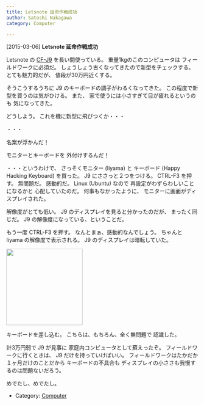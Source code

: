 ```yaml
---
title: Letsnote 延命作戦成功
author: Satoshi Nakagawa
category: Computer

---
```


[2015-03-06] **Letsnote 延命作戦成功** 

 Letsnote の [CF-J9](http://ctlg.panasonic.com/jp/pc/note/CF-J9LY1AHR_spec.html) を長い間使っている。
重量1kgのこのコンピュータは
フィールドワークに必須だ。
しょうしょう古くなってきたので新型をチェックする。
とても魅力的だが、
値段が30万円近くする。

 そうこうするうちに
J9 のキーボードの調子がわるくなってきた。
この程度で新型を買うのは気がひける。
また、
家で使うには小さすぎて目が疲れるというのも
気になってきた。

 どうしよう。
これを機に新型に飛びつくか・・・

 ・・・

 名案が浮かんだ！

<!--more-->

 モニターとキーボードを
外付けするんだ！

 ・・・というわけで、
さっそくモニター (Iiyama) と
キーボード (Happy Hacking Keyboard) を買った。
J9 にささっと２つをつける。
CTRL-F3 を押す。
無問題だ。
感動的だ。
Linux (Ubuntu) なので
再設定がわずらわしいことになるかと
心配していたのだ。
何事もなかったように、
モニターに画面がディスプレイされた。

 解像度がとても低い。
J9 のディスプレイを見ると分かったのだが、
まったく同じだ。
J9 の解像度になっている、ということだ。

 もう一度 CTRL-F3 を押す。
なんとまぁ、感動的なんでしょう。
ちゃんと Iiyama の解像度で表示される。
J9 のディスプレイは暗転していた。

<a href="pict/2015-03-06-display.jpg">
<img src="pict/2015-03-06-display.jpg" alt="" width="200"/></a>

 キーボードを差し込む。
こちらは、もちろん、全く無問題で
認識した。

 計3万円弱で J9 が見事に
家庭内コンピュータとして蘇えったぞ。
フィールドワークに行くときは、
J9 だけを持っていけばいい。
フィールドワークはたかだか１ヶ月だけのことだから
キーボードの不具合も
ディスプレイの小ささも我慢するのは問題ないだろう。

 めでたし、めでたし。

- Category: [Computer](https://merapano.github.io/categories.html#Computer)

